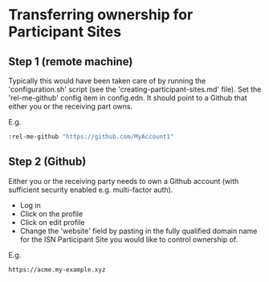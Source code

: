 # Transferring ownership for Participant Sites

## Step 1 (remote machine)

Typically this would have been taken care of by running the 'configuration.sh' script (see the 'creating-participant-sites.md' file).
Set the 'rel-me-github' config item in config.edn. It should point to a Github that either you or the receiving part owns.

E.g.

```bash
:rel-me-github "https://github.com/MyAccount1"
```

## Step 2 (Github)

Either you or the receiving party needs to own a Github account (with sufficient security enabled e.g. multi-factor auth).

 - Log in
 - Click on the profile
 - Click on edit profile
 - Change the 'website' field by pasting in the fully qualified domain name for the ISN Participant Site you would like to control ownership of.

E.g.

```bash
https://acme.my-example.xyz
```
